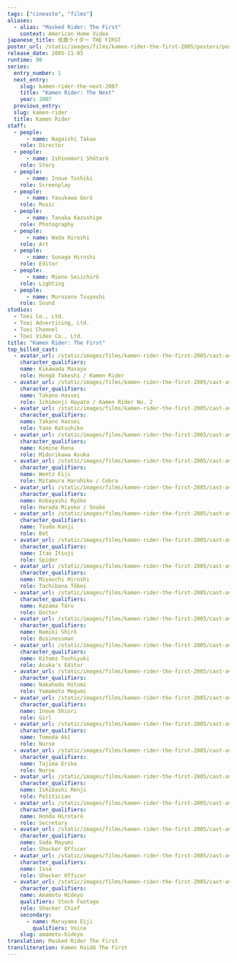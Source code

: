 ```yaml
---
tags: ["cineaste", "films"]
aliases:
  - alias: "Masked Rider: The First"
    context: American Home Video
japanese_title: 仮面ライダー THE FIRST
poster_url: /static/images/films/kamen-rider-the-first-2005/posters/poster.jpg
release_date: 2005-11-05
runtime: 90
series:
  entry_number: 1
  next_entry:
    slug: kamen-rider-the-next-2007
    title: "Kamen Rider: The Next"
    year: 2007
  previous_entry:
  slug: kamen-rider
  title: Kamen Rider
staff:
  - people:
      - name: Nagaishi Takao
    role: Director
  - people:
      - name: Ishinomori Shôtarô
    role: Story
  - people:
      - name: Inoue Toshiki
    role: Screenplay
  - people:
      - name: Yasukawa Gorô
    role: Music
  - people:
      - name: Tanaka Kazushige
    role: Photography
  - people:
      - name: Wada Hiroshi
    role: Art
  - people:
      - name: Sunaga Hiroshi
    role: Editor
  - people:
      - name: Mieno Seiichirô
    role: Lighting
  - people:
      - name: Murozono Tsuyoshi
    role: Sound
studios:
  - Toei Co., Ltd.
  - Toei Advertising, Ltd.
  - Toei Channel
  - Toei Video Co., Ltd.
title: "Kamen Rider: The First"
top_billed_cast:
  - avatar_url: /static/images/films/kamen-rider-the-first-2005/cast-avatars/masaya-kikawada-0.jpg
    character_qualifiers:
    name: Kikawada Masaya
    role: Hongô Takeshi / Kamen Rider
  - avatar_url: /static/images/films/kamen-rider-the-first-2005/cast-avatars/hassei-takano-1.jpg
    character_qualifiers:
    name: Takano Hassei
    role: Ichimonji Hayato / Kamen Rider No. 2
  - avatar_url: /static/images/films/kamen-rider-the-first-2005/cast-avatars/hassei-takano-0.jpg
    character_qualifiers:
    name: Takano Hassei
    role: Yano Katsuhiko
  - avatar_url: /static/images/films/kamen-rider-the-first-2005/cast-avatars/rena-komine-0.jpg
    character_qualifiers:
    name: Komine Rena
    role: Midorikawa Asuka
  - avatar_url: /static/images/films/kamen-rider-the-first-2005/cast-avatars/eiji-wentz-0.jpg
    character_qualifiers:
    name: Wentz Eiji
    role: Mitamura Haruhiko / Cobra
  - avatar_url: /static/images/films/kamen-rider-the-first-2005/cast-avatars/ryoko-kobayashi-0.jpg
    character_qualifiers:
    name: Kobayashi Ryôko
    role: Harada Miyoko / Snake
  - avatar_url: /static/images/films/kamen-rider-the-first-2005/cast-avatars/kanji-tsuda-0.jpg
    character_qualifiers:
    name: Tsuda Kanji
    role: Bat
  - avatar_url: /static/images/films/kamen-rider-the-first-2005/cast-avatars/itsuji-itao-0.jpg
    character_qualifiers:
    name: Itao Itsuji
    role: Spider
  - avatar_url: /static/images/films/kamen-rider-the-first-2005/cast-avatars/hiroshi-miyauchi-0.jpg
    character_qualifiers:
    name: Miyauchi Hiroshi
    role: Tachibana Tôbei
  - avatar_url: /static/images/films/kamen-rider-the-first-2005/cast-avatars/toru-kazama-0.jpg
    character_qualifiers:
    name: Kazama Tôru
    role: Doctor
  - avatar_url: /static/images/films/kamen-rider-the-first-2005/cast-avatars/shiro-namiki-0.jpg
    character_qualifiers:
    name: Namiki Shirô
    role: Businessman
  - avatar_url: /static/images/films/kamen-rider-the-first-2005/cast-avatars/toshiyuki-kitami-0.jpg
    character_qualifiers:
    name: Kitami Toshiyuki
    role: Asuka's Editor
  - avatar_url: /static/images/films/kamen-rider-the-first-2005/cast-avatars/hitomi-nakahodo-0.jpg
    character_qualifiers:
    name: Nakahodo Hitomi
    role: Yamamoto Megumi
  - avatar_url: /static/images/films/kamen-rider-the-first-2005/cast-avatars/shiori-inoue-0.jpg
    character_qualifiers:
    name: Inoue Shiori
    role: Girl
  - avatar_url: /static/images/films/kamen-rider-the-first-2005/cast-avatars/aki-tomoda-0.jpg
    character_qualifiers:
    name: Tomoda Aki
    role: Nurse
  - avatar_url: /static/images/films/kamen-rider-the-first-2005/cast-avatars/erika-tajima-0.jpg
    character_qualifiers:
    name: Tajima Erika
    role: Nurse
  - avatar_url: /static/images/films/kamen-rider-the-first-2005/cast-avatars/renji-ishibashi-0.jpg
    character_qualifiers:
    name: Ishibashi Renji
    role: Politician
  - avatar_url: /static/images/films/kamen-rider-the-first-2005/cast-avatars/hirotaro-honda-0.jpg
    character_qualifiers:
    name: Honda Hirotarô
    role: Secretary
  - avatar_url: /static/images/films/kamen-rider-the-first-2005/cast-avatars/mayumi-sada-0.jpg
    character_qualifiers:
    name: Sada Mayumi
    role: Shocker Officer
  - avatar_url: /static/images/films/kamen-rider-the-first-2005/cast-avatars/issa-hentona-0.jpg
    character_qualifiers:
    name: Issa
    role: Shocker Officer
  - avatar_url: /static/images/films/kamen-rider-the-first-2005/cast-avatars/hideyo-amamoto-0.jpg
    character_qualifiers:
    name: Amamoto Hideyo
    qualifiers: Stock Footage
    role: Shocker Chief
    secondary:
      - name: Maruyama Eiji
        qualifiers: Voice
    slug: amamoto-hideyo
translation: Masked Rider The First
transliteration: Kamen Raidâ The First
---
```

